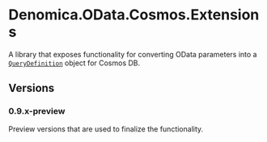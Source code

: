 ﻿# Denomica.OData.Cosmos.Extensions

A library that exposes functionality for converting OData parameters into a [`QueryDefinition`](https://docs.microsoft.com/dotnet/api/microsoft.azure.cosmos.querydefinition) object for Cosmos DB.

## Versions

### 0.9.x-preview

Preview versions that are used to finalize the functionality.
